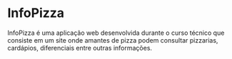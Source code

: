 # InfoPizza
InfoPizza é uma aplicação web desenvolvida durante o curso técnico que consiste em um site onde amantes de pizza podem consultar pizzarias, cardápios, diferenciais entre outras informações.
